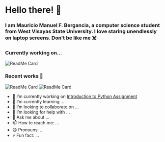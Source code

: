 # **Hello there!** 👋

### I am Mauricio Manuel F. Bergancia, a computer science student from West Visayas State University. I love staring unendlessly on laptop screens. **Don't be like me** ☠️

### Currently working on...

![ReadMe Card](https://github-readme-stats.vercel.app/api/pin/?username=Mauricio1408&repo=Intro-to-Artificial-Intelligence)  

### Recent works 🥳

![ReadMe Card](https://github-readme-stats.vercel.app/api/pin/?username=Mauricio1408&repo=CCS-221)     ![ReadMe Card](https://github-readme-stats.vercel.app/api/pin/?username=Mauricio1408&repo=CC-203)




- 🔭 I’m currently working on [Introduction to Python Assignment](https://github.com/Mauricio1408/CCS221-Midterm-Output)
- 🌱 I’m currently learning ...
- 👯 I’m looking to collaborate on ...
- 🤔 I’m looking for help with ...
- 💬 Ask me about ...
- 📫 How to reach me: ...
- 😄 Pronouns: ...
- ⚡ Fun fact: ...

